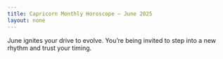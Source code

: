 ```yaml
---
title: Capricorn Monthly Horoscope – June 2025
layout: none
---
```


June ignites your drive to evolve. You’re being invited to step into a new rhythm and trust your timing.
